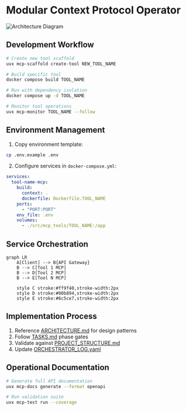 # Modular Context Protocol Operator

![Architecture Diagram](docs/images/service-orchestration.png)

## Development Workflow
```bash
# Create new tool scaffold
uvx mcp-scaffold create-tool NEW_TOOL_NAME

# Build specific tool
docker compose build TOOL_NAME

# Run with dependency isolation
docker compose up -d TOOL_NAME

# Monitor tool operations
uvx mcp-monitor TOOL_NAME --follow
```

## Environment Management
1. Copy environment template:
```bash
cp .env.example .env
```
2. Configure services in `docker-compose.yml`:
```yaml
services:
  tool-name-mcp:
    build:
      context: .
      dockerfile: Dockerfile.TOOL_NAME
    ports:
      - "PORT:PORT"
    env_file: .env
    volumes:
      - ./src/mcp_tools/TOOL_NAME:/app
```

## Service Orchestration
```mermaid
graph LR
    A[Client] --> B{API Gateway}
    B --> C[Tool 1 MCP]
    B --> D[Tool 2 MCP]
    B --> E[Tool N MCP]
    
    style C stroke:#ff9f40,stroke-width:2px
    style D stroke:#00b894,stroke-width:2px
    style E stroke:#6c5ce7,stroke-width:2px
```

## Implementation Process
1. Reference [ARCHITECTURE.md](ARCHITECTURE.md) for design patterns
2. Follow [TASKS.md](TASKS.md) phase gates
3. Validate against [PROJECT_STRUCTURE.md](PROJECT_STRUCTURE.md)
4. Update [ORCHESTRATOR_LOG.yaml](logs/orchestrator_log.yaml)

## Operational Documentation
```bash
# Generate full API documentation
uvx mcp-docs generate --format openapi

# Run validation suite
uvx mcp-test run --coverage